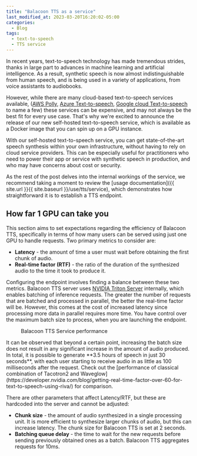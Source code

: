 ```yaml
---
title: "Balacoon TTS as a service"
last_modified_at: 2023-03-20T16:20:02-05:00
categories:
  - Blog
tags:
  - text-to-speech
  - TTS service
---
```


In recent years, text-to-speech technology has made tremendous strides,
thanks in large part to advances in machine learning and artificial intelligence.
As a result, synthetic speech is now almost indistinguishable from human speech,
and is being used in a variety of applications, from voice assistants to audiobooks.

However, while there are many cloud-based text-to-speech services available,
([AWS Polly](https://aws.amazon.com/polly/),
[Azure Text-to-speech](https://azure.microsoft.com/en-us/products/cognitive-services/text-to-speech),
[Google cloud Text-to-speech](https://cloud.google.com/text-to-speech) to name a few)
these services can be expensive, and may not always be the best fit for every use case.
That's why we're excited to announce the release of our new self-hosted text-to-speech service,
which is available as a Docker image that you can spin up on a GPU instance.

With our self-hosted text-to-speech service, you can get state-of-the-art speech synthesis
within your own infrastructure, without having to rely on cloud service providers.
This can be especially useful for practitioners who need to power their app or service
with synthetic speech in production, and who may have concerns about cost or security.

As the rest of the post delves into the internal workings of the service,
we recommend taking a moment to review the
[usage documentation]({{ site.url }}{{ site.baseurl }}/use/tts/service),
which demonstrates  how straightforward it is to establish a TTS endpoint.

## How far 1 GPU can take you

This section aims to set expectations regarding the efficiency of Balacoon TTS,
specifically in terms of how many users can be served using just one GPU to handle requests.
Two primary metrics to consider are:

* **Latency** - the amount of time a user must wait before obtaining the first chunk of audio.
* **Real-time factor (RTF)** - the ratio of the duration of the synthesized audio to the time it took to produce it.

Configuring the endpoint involves finding a balance between these two metrics.
Balacoon TTS server uses [NVIDIA Triton Server](https://developer.nvidia.com/nvidia-triton-inference-server) internally,
which enables batching of inference requests.
The greater the number of requests that are batched and processed in parallel,
the better the real-time factor will be. However, this comes at the cost of increased
latency since processing more data in parallel requires more time. You have control over the
maximum batch size to process, when you are launching the endpoint.
<figure style="width: 900px" class="align-center">
  <img src="{{ site.url }}{{ site.baseurl }}/assets/images/tts_server_performance.png" alt="">
  <figcaption class="figure-caption text-center">Balacoon TTS Service performance</figcaption>
</figure>
It can be observed that beyond a certain point,
increasing the batch size does not result in any significant increase in the amount of audio produced.
In total, it is possible to generate **3.5 hours of speech in just 30 seconds**,
with each user starting to receive audio in as little as 100 milliseconds after the request.
Check out the [performance of classical combination of Tacotron2 and Waveglow](https://developer.nvidia.com/blog/getting-real-time-factor-over-60-for-text-to-speech-using-riva/) for comparison.

There are other parameters that affect Latency/RTF,
but these are hardcoded into the server and cannot be adjusted:

* **Chunk size** - the amount of audio synthesized in a single processing unit.
  It is more efficient to synthesize larger chunks of audio, but this can increase latency.
  The chunk size for Balacoon TTS is set at 2 seconds.
* **Batching queue delay** - the time to wait for the new requests before sending previously
  obtained ones as a batch. Balacoon TTS aggregates requests for 10ms.
